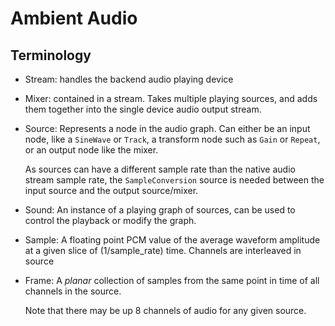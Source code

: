 # Ambient Audio

## Terminology

- Stream: handles the backend audio playing device
- Mixer: contained in a stream. Takes multiple playing sources, and adds them
  together into the single device audio output stream.

- Source: Represents a node in the audio graph. Can either be an input node,
  like a `SineWave` or `Track`, a transform node such as `Gain` or `Repeat`, or
  an output node like the mixer.

  As sources can have a different sample rate than the native audio stream
  sample rate, the `SampleConversion` source is needed between the input source
  and the output source/mixer.

- Sound: An instance of a playing graph of sources, can be used to control the
  playback or modify the graph.

- Sample: A floating point PCM value of the average waveform amplitude at a given slice
  of (1/sample_rate) time. Channels are interleaved in source

- Frame: A _planar_ collection of samples from the same point in time of all
  channels in the source.

  Note that there may be up 8 channels of audio for any given source.
